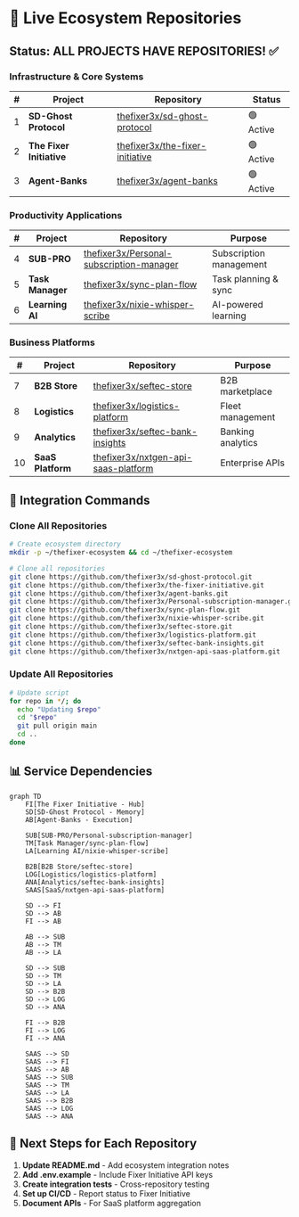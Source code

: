 # 🚀 Live Ecosystem Repositories

## Status: ALL PROJECTS HAVE REPOSITORIES! ✅

### Infrastructure & Core Systems
| # | Project | Repository | Status |
|---|---------|------------|--------|
| 1 | **SD-Ghost Protocol** | [thefixer3x/sd-ghost-protocol](https://github.com/thefixer3x/sd-ghost-protocol) | 🟢 Active |
| 2 | **The Fixer Initiative** | [thefixer3x/the-fixer-initiative](https://github.com/thefixer3x/the-fixer-initiative) | 🟢 Active |
| 3 | **Agent-Banks** | [thefixer3x/agent-banks](https://github.com/thefixer3x/agent-banks) | 🟢 Active |

### Productivity Applications
| # | Project | Repository | Purpose |
|---|---------|------------|---------|
| 4 | **SUB-PRO** | [thefixer3x/Personal-subscription-manager](https://github.com/thefixer3x/Personal-subscription-manager) | Subscription management |
| 5 | **Task Manager** | [thefixer3x/sync-plan-flow](https://github.com/thefixer3x/sync-plan-flow) | Task planning & sync |
| 6 | **Learning AI** | [thefixer3x/nixie-whisper-scribe](https://github.com/thefixer3x/nixie-whisper-scribe) | AI-powered learning |

### Business Platforms
| # | Project | Repository | Purpose |
|---|---------|------------|---------|
| 7 | **B2B Store** | [thefixer3x/seftec-store](https://github.com/thefixer3x/seftec-store) | B2B marketplace |
| 8 | **Logistics** | [thefixer3x/logistics-platform](https://github.com/thefixer3x/logistics-platform) | Fleet management |
| 9 | **Analytics** | [thefixer3x/seftec-bank-insights](https://github.com/thefixer3x/seftec-bank-insights) | Banking analytics |
| 10 | **SaaS Platform** | [thefixer3x/nxtgen-api-saas-platform](https://github.com/thefixer3x/nxtgen-api-saas-platform) | Enterprise APIs |

## 🔗 Integration Commands

### Clone All Repositories
```bash
# Create ecosystem directory
mkdir -p ~/thefixer-ecosystem && cd ~/thefixer-ecosystem

# Clone all repositories
git clone https://github.com/thefixer3x/sd-ghost-protocol.git
git clone https://github.com/thefixer3x/the-fixer-initiative.git
git clone https://github.com/thefixer3x/agent-banks.git
git clone https://github.com/thefixer3x/Personal-subscription-manager.git
git clone https://github.com/thefixer3x/sync-plan-flow.git
git clone https://github.com/thefixer3x/nixie-whisper-scribe.git
git clone https://github.com/thefixer3x/seftec-store.git
git clone https://github.com/thefixer3x/logistics-platform.git
git clone https://github.com/thefixer3x/seftec-bank-insights.git
git clone https://github.com/thefixer3x/nxtgen-api-saas-platform.git
```

### Update All Repositories
```bash
# Update script
for repo in */; do
  echo "Updating $repo"
  cd "$repo"
  git pull origin main
  cd ..
done
```

## 📊 Service Dependencies

```mermaid
graph TD
    FI[The Fixer Initiative - Hub]
    SD[SD-Ghost Protocol - Memory]
    AB[Agent-Banks - Execution]
    
    SUB[SUB-PRO/Personal-subscription-manager]
    TM[Task Manager/sync-plan-flow]
    LA[Learning AI/nixie-whisper-scribe]
    
    B2B[B2B Store/seftec-store]
    LOG[Logistics/logistics-platform]
    ANA[Analytics/seftec-bank-insights]
    SAAS[SaaS/nxtgen-api-saas-platform]
    
    SD --> FI
    SD --> AB
    FI --> AB
    
    AB --> SUB
    AB --> TM
    AB --> LA
    
    SD --> SUB
    SD --> TM
    SD --> LA
    SD --> B2B
    SD --> LOG
    SD --> ANA
    
    FI --> B2B
    FI --> LOG
    FI --> ANA
    
    SAAS --> SD
    SAAS --> FI
    SAAS --> AB
    SAAS --> SUB
    SAAS --> TM
    SAAS --> LA
    SAAS --> B2B
    SAAS --> LOG
    SAAS --> ANA
```

## 🎯 Next Steps for Each Repository

1. **Update README.md** - Add ecosystem integration notes
2. **Add .env.example** - Include Fixer Initiative API keys
3. **Create integration tests** - Cross-repository testing
4. **Set up CI/CD** - Report status to Fixer Initiative
5. **Document APIs** - For SaaS platform aggregation